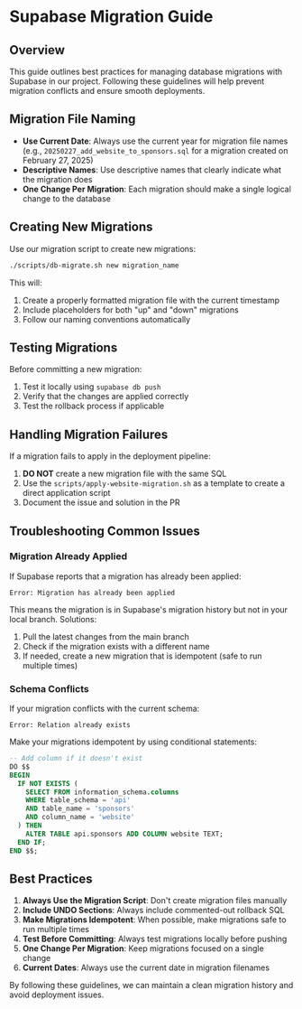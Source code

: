 # Supabase Migration Guide

## Overview

This guide outlines best practices for managing database migrations with Supabase in our project. Following these guidelines will help prevent migration conflicts and ensure smooth deployments.

## Migration File Naming

- **Use Current Date**: Always use the current year for migration file names (e.g., `20250227_add_website_to_sponsors.sql` for a migration created on February 27, 2025)
- **Descriptive Names**: Use descriptive names that clearly indicate what the migration does
- **One Change Per Migration**: Each migration should make a single logical change to the database

## Creating New Migrations

Use our migration script to create new migrations:

```bash
./scripts/db-migrate.sh new migration_name
```

This will:
1. Create a properly formatted migration file with the current timestamp
2. Include placeholders for both "up" and "down" migrations
3. Follow our naming conventions automatically

## Testing Migrations

Before committing a new migration:

1. Test it locally using `supabase db push`
2. Verify that the changes are applied correctly
3. Test the rollback process if applicable

## Handling Migration Failures

If a migration fails to apply in the deployment pipeline:

1. **DO NOT** create a new migration file with the same SQL
2. Use the `scripts/apply-website-migration.sh` as a template to create a direct application script
3. Document the issue and solution in the PR

## Troubleshooting Common Issues

### Migration Already Applied

If Supabase reports that a migration has already been applied:

```
Error: Migration has already been applied
```

This means the migration is in Supabase's migration history but not in your local branch. Solutions:

1. Pull the latest changes from the main branch
2. Check if the migration exists with a different name
3. If needed, create a new migration that is idempotent (safe to run multiple times)

### Schema Conflicts

If your migration conflicts with the current schema:

```
Error: Relation already exists
```

Make your migrations idempotent by using conditional statements:

```sql
-- Add column if it doesn't exist
DO $$ 
BEGIN 
  IF NOT EXISTS (
    SELECT FROM information_schema.columns 
    WHERE table_schema = 'api' 
    AND table_name = 'sponsors' 
    AND column_name = 'website'
  ) THEN
    ALTER TABLE api.sponsors ADD COLUMN website TEXT;
  END IF;
END $$;
```

## Best Practices

1. **Always Use the Migration Script**: Don't create migration files manually
2. **Include UNDO Sections**: Always include commented-out rollback SQL
3. **Make Migrations Idempotent**: When possible, make migrations safe to run multiple times
4. **Test Before Committing**: Always test migrations locally before pushing
5. **One Change Per Migration**: Keep migrations focused on a single change
6. **Current Dates**: Always use the current date in migration filenames

By following these guidelines, we can maintain a clean migration history and avoid deployment issues.
